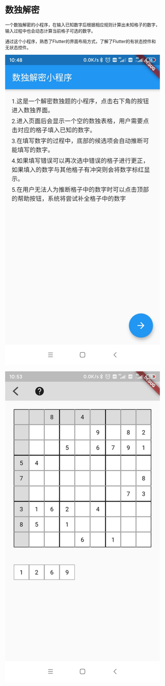 # 数独解密

一个数独解密的小程序，在输入已知数字后根据相应规则计算出未知格子的数字，输入过程中也会动态计算当前格子可选的数字。

通过这个小程序，熟悉了Flutter的界面布局方式，了解了Flutter的有状态控件和无状态控件。

![主界面](readme_res/main.jpg)&nbsp;![游戏界面](readme_res/game.jpg)&nbsp;